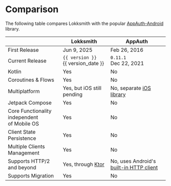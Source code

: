 # Comparison

The following table compares Lokksmith with the popular [AppAuth-Android](https://github.com/openid/AppAuth-Android)
library.

|                                                 | Lokksmith                              | AppAuth                                                                                                       |
|-------------------------------------------------|----------------------------------------|---------------------------------------------------------------------------------------------------------------|
| First Release                                   | Jun 9, 2025                            | Feb 26, 2016                                                                                                  |
| Current Release                                 | `{{ version }}`<br/>{{ version_date }} | `0.11.1`<br/>Dec 22, 2021                                                                                     |
| Kotlin                                          | Yes                                    | No                                                                                                            |
| Coroutines &amp; Flows                          | Yes                                    | No                                                                                                            |
| Multiplatform                                   | Yes, but iOS still pending             | No, separate [iOS library](https://github.com/openid/AppAuth-iOS)                                             |
| Jetpack Compose                                 | Yes                                    | No                                                                                                            |
| Core Functionality independent<br/>of Mobile OS | Yes                                    | No                                                                                                            |
| Client State Persistence                        | Yes                                    | No                                                                                                            |
| Multiple Clients Management                     | Yes                                    | No                                                                                                            |
| Supports HTTP/2 and beyond                      | Yes, through [Ktor](https://ktor.io)   | No, uses Android's [built-in HTTP client](https://developer.android.com/reference/java/net/HttpURLConnection) |
| Supports Migration                              | Yes                                    | No                                                                                                            |
